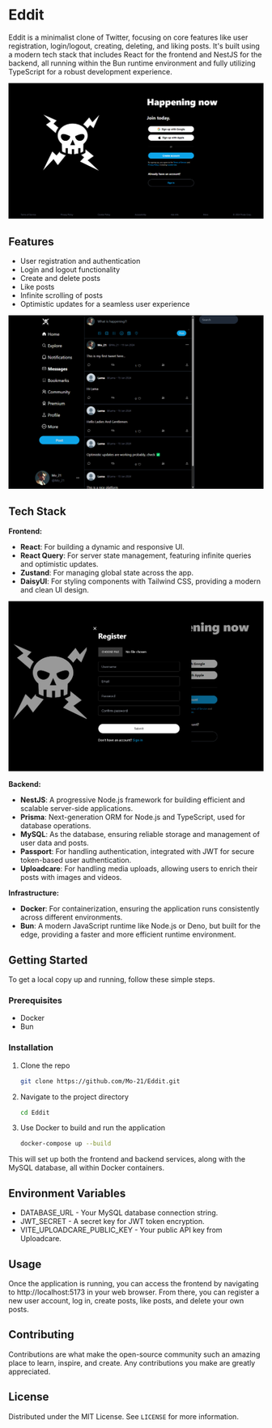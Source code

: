 # Eddit

Eddit is a minimalist clone of Twitter, focusing on core features like user registration, login/logout, creating, deleting, and liking posts. It's built using a modern tech stack that includes React for the frontend and NestJS for the backend, all running within the Bun runtime environment and fully utilizing TypeScript for a robust development experience.

![auth-wall](./screenshots/eddit-sign-in.png)

## Features

- User registration and authentication
- Login and logout functionality
- Create and delete posts
- Like posts
- Infinite scrolling of posts
- Optimistic updates for a seamless user experience

![mainpage](./screenshots/eddit-main.png)

## Tech Stack

**Frontend:**

- **React**: For building a dynamic and responsive UI.
- **React Query**: For server state management, featuring infinite queries and optimistic updates.
- **Zustand**: For managing global state across the app.
- **DaisyUI**: For styling components with Tailwind CSS, providing a modern and clean UI design.

![registration](./screenshots/eddit-sign-up.png)

**Backend:**

- **NestJS**: A progressive Node.js framework for building efficient and scalable server-side applications.
- **Prisma**: Next-generation ORM for Node.js and TypeScript, used for database operations.
- **MySQL**: As the database, ensuring reliable storage and management of user data and posts.
- **Passport**: For handling authentication, integrated with JWT for secure token-based user authentication.
- **Uploadcare**: For handling media uploads, allowing users to enrich their posts with images and videos.

**Infrastructure:**

- **Docker**: For containerization, ensuring the application runs consistently across different environments.
- **Bun**: A modern JavaScript runtime like Node.js or Deno, but built for the edge, providing a faster and more efficient runtime environment.

## Getting Started

To get a local copy up and running, follow these simple steps.

### Prerequisites

- Docker
- Bun

### Installation

1. Clone the repo
   ```sh
   git clone https://github.com/Mo-21/Eddit.git
   ```
2. Navigate to the project directory
   ```sh
   cd Eddit
   ```
3. Use Docker to build and run the application

   ```sh
   docker-compose up --build
   ```

This will set up both the frontend and backend services, along with the MySQL database, all within Docker containers.

## Environment Variables

- DATABASE_URL - Your MySQL database connection string.
- JWT_SECRET - A secret key for JWT token encryption.
- VITE_UPLOADCARE_PUBLIC_KEY - Your public API key from Uploadcare.

## Usage

Once the application is running, you can access the frontend by navigating to http://localhost:5173 in your web browser. From there, you can register a new user account, log in, create posts, like posts, and delete your own posts.

## Contributing

Contributions are what make the open-source community such an amazing place to learn, inspire, and create. Any contributions you make are greatly appreciated.

## License

Distributed under the MIT License. See `LICENSE` for more information.
